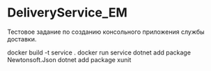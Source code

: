 # DeliveryService_EM
Тестовое задание по созданию консольного приложения службы доставки.

docker build -t service .
docker run service
dotnet add package Newtonsoft.Json
dotnet add package xunit